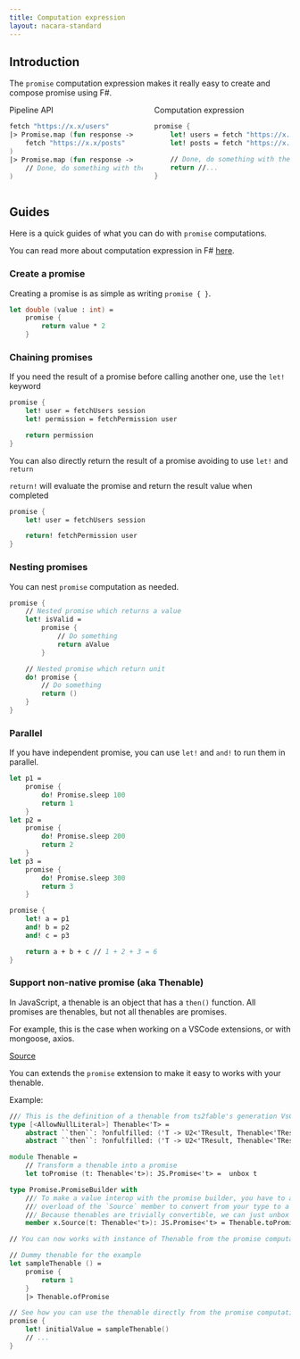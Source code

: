 ```yaml
---
title: Computation expression
layout: nacara-standard
---
```


## Introduction

The `promise` computation expression makes it really easy to create and compose promise using F#.

<div class="columns" date-disable-copy-button="true">
    <div class="column is-half-desktop">

<div class="has-text-centered mb-2 has-text-weight-semibold">Pipeline API</div>

```fsharp
fetch "https://x.x/users"
|> Promise.map (fun response ->
    fetch "https://x.x/posts"
)
|> Promise.map (fun response ->
    // Done, do something with the result
)
```

</div>
    <div class="column is-half-desktop">

<div class="has-text-centered mb-2 has-text-weight-semibold">Computation expression</div>

```fsharp
promise {
    let! users = fetch "https://x.x/users"
    let! posts = fetch "https://x.x/posts"

    // Done, do something with the result
    return //...
}
```

</div>
</div>

## Guides

Here is a quick guides of what you can do with `promise` computations.

You can read more about computation expression in F# [here](https://docs.microsoft.com/en-us/dotnet/fsharp/language-reference/computation-expressions).

### Create a promise

Creating a promise is as simple as writing `promise { }`.

```fsharp
let double (value : int) =
    promise {
        return value * 2
    }
```

### Chaining promises

If you need the result of a promise before calling another one, use the `let!` keyword

```fsharp
promise {
    let! user = fetchUsers session
    let! permission = fetchPermission user

    return permission
}
```

You can also directly return the result of a promise avoiding to use `let!` and `return`

`return!` will evaluate the promise and return the result value when completed

```fsharp
promise {
    let! user = fetchUsers session

    return! fetchPermission user
}
```

### Nesting promises

You can nest `promise` computation as needed.

```fsharp
promise {
    // Nested promise which returns a value
    let! isValid =
        promise {
            // Do something
            return aValue
        }

    // Nested promise which return unit
    do! promise {
        // Do something
        return ()
    }
}
```

### Parallel

If you have independent promise, you can use `let!` and `and!` to run them in parallel.

```fsharp
let p1 =
    promise {
        do! Promise.sleep 100
        return 1
    }
let p2 =
    promise {
        do! Promise.sleep 200
        return 2
    }
let p3 =
    promise {
        do! Promise.sleep 300
        return 3
    }

promise {
    let! a = p1
    and! b = p2
    and! c = p3

    return a + b + c // 1 + 2 + 3 = 6
}
```

### Support non-native promise (aka Thenable)

In JavaScript, a thenable is an object that has a `then()` function. All promises are thenables, but not all thenables are promises.

For example, this is the case when working on a VSCode extensions, or with mongoose, axios.

[Source](https://masteringjs.io/tutorials/fundamentals/thenable)

You can extends the `promise` extension to make it easy to works with your thenable.

Example:

```fsharp
/// This is the definition of a thenable from ts2fable's generation VsCode API
type [<AllowNullLiteral>] Thenable<'T> =
    abstract ``then``: ?onfulfilled: ('T -> U2<'TResult, Thenable<'TResult>>) * ?onrejected: (obj option -> U2<'TResult, Thenable<'TResult>>) -> Thenable<'TResult>
    abstract ``then``: ?onfulfilled: ('T -> U2<'TResult, Thenable<'TResult>>) * ?onrejected: (obj option -> unit) -> Thenable<'TResult>

module Thenable =
    // Transform a thenable into a promise
    let toPromise (t: Thenable<'t>): JS.Promise<'t> =  unbox t

type Promise.PromiseBuilder with
    /// To make a value interop with the promise builder, you have to add an
    /// overload of the `Source` member to convert from your type to a promise.
    /// Because thenables are trivially convertible, we can just unbox them.
    member x.Source(t: Thenable<'t>): JS.Promise<'t> = Thenable.toPromise t

// You can now works with instance of Thenable from the promise computation

// Dummy thenable for the example
let sampleThenable () =
    promise {
        return 1
    }
    |> Thenable.ofPromise

// See how you can use the thenable directly from the promise computation
promise {
    let! initialValue = sampleThenable()
    // ...
}
```
